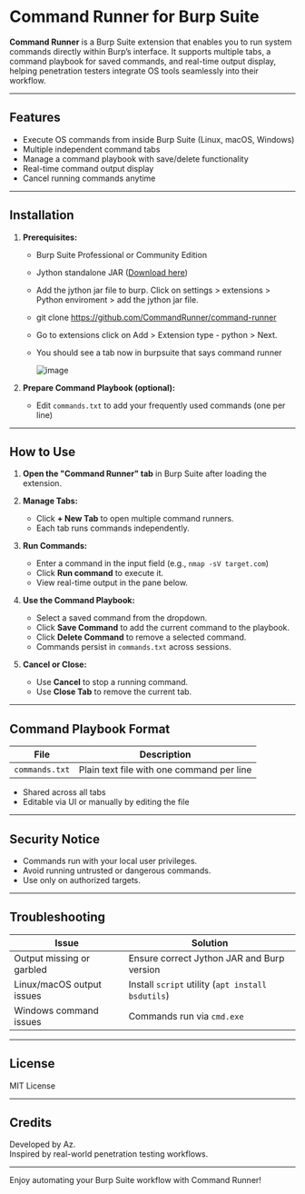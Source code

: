 # Command Runner for Burp Suite

**Command Runner** is a Burp Suite extension that enables you to run system commands directly within Burp’s interface. It supports multiple tabs, a command playbook for saved commands, and real-time output display, helping penetration testers integrate OS tools seamlessly into their workflow.

---

## Features

- Execute OS commands from inside Burp Suite (Linux, macOS, Windows)
- Multiple independent command tabs
- Manage a command playbook with save/delete functionality
- Real-time command output display
- Cancel running commands anytime

---

## Installation

1. **Prerequisites:**
   - Burp Suite Professional or Community Edition
   - Jython standalone JAR ([Download here](https://www.jython.org/download))
   - Add the jython jar file to burp. Click on settings > extensions > Python enviroment > add the jython jar file.
   - git clone https://github.com/CommandRunner/command-runner
   - Go to extensions click on Add > Extension type - python > Next.
   - You should see a tab now in burpsuite that says command runner
  
     ![image](https://github.com/user-attachments/assets/e6530413-3856-4a8a-8af4-c11b69449a27)


2. **Prepare Command Playbook (optional):**
   - Edit `commands.txt` to add your frequently used commands (one per line)

---

## How to Use

1. **Open the "Command Runner" tab** in Burp Suite after loading the extension.

2. **Manage Tabs:**
   - Click **+ New Tab** to open multiple command runners.
   - Each tab runs commands independently.

3. **Run Commands:**
   - Enter a command in the input field (e.g., `nmap -sV target.com`)
   - Click **Run command** to execute it.
   - View real-time output in the pane below.

4. **Use the Command Playbook:**
   - Select a saved command from the dropdown.
   - Click **Save Command** to add the current command to the playbook.
   - Click **Delete Command** to remove a selected command.
   - Commands persist in `commands.txt` across sessions.

5. **Cancel or Close:**
   - Use **Cancel** to stop a running command.
   - Use **Close Tab** to remove the current tab.

---

## Command Playbook Format

| File         | Description                       |
|--------------|---------------------------------|
| `commands.txt` | Plain text file with one command per line |

- Shared across all tabs
- Editable via UI or manually by editing the file

---

## Security Notice

- Commands run with your local user privileges.
- Avoid running untrusted or dangerous commands.
- Use only on authorized targets.

---

## Troubleshooting

| Issue                        | Solution                                               |
|------------------------------|-------------------------------------------------------|
| Output missing or garbled     | Ensure correct Jython JAR and Burp version             |
| Linux/macOS output issues     | Install `script` utility (`apt install bsdutils`)      |
| Windows command issues        | Commands run via `cmd.exe`                             |

---

## License

MIT License

---

## Credits

Developed by Az.  
Inspired by real-world penetration testing workflows.

---

Enjoy automating your Burp Suite workflow with Command Runner!

